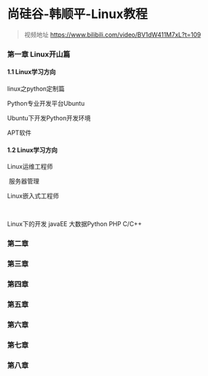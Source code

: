# 尚硅谷-韩顺平-Linux教程

> 视频地址 https://www.bilibili.com/video/BV1dW411M7xL?t=109

### 第一章 Linux开山篇

#### 1.1 Linux学习方向

linux之python定制篇

Python专业开发平台Ubuntu

Ubuntu下开发Python开发环境

APT软件



#### 1.2 Linux学习方向

Linux运维工程师

​	服务器管理

Linux嵌入式工程师

​	

Linux下的开发 javaEE 大数据Python PHP C/C++



### 第二章

### 第三章

### 第四章

### 第五章

### 第六章

### 第七章

### 第八章

